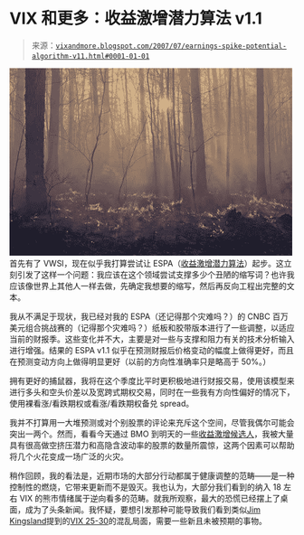 <!--yml

类别：未分类

日期：2024-05-18 19:05:59

-->

# VIX 和更多：收益激增潜力算法 v1.1

> 来源：[`vixandmore.blogspot.com/2007/07/earnings-spike-potential-algorithm-v11.html#0001-01-01`](http://vixandmore.blogspot.com/2007/07/earnings-spike-potential-algorithm-v11.html#0001-01-01)

![](img/a78aed798599cad6569d4026f7a32ded.png)首先有了 VWSI，现在似乎我打算尝试让 ESPA（[收益激增潜力算法](http://vixandmore.blogspot.com/search/label/earnings%20spike%20potential%20algorithm)）起步。这立刻引发了这样一个问题：我应该在这个领域尝试支撑多少个丑陋的缩写词？也许我应该像世界上其他人一样去做，先确定我想要的缩写，然后再反向工程出完整的文本。

我从不满足于现状，我已经对我的 ESPA（还记得那个灾难吗？）的 CNBC 百万美元组合挑战赛的（记得那个灾难吗？）纸板和胶带版本进行了一些调整，以适应当前的财报季。这些变化并不大，主要是对一些与支撑和阻力有关的技术分析输入进行增强。结果的 ESPA v1.1 似乎在预测财报后价格变动的幅度上做得更好，而且在预测变动方向上做得明显更好（以前的方向性准确率只是略高于 50%。）

拥有更好的捕鼠器，我将在这个季度比平时更积极地进行财报交易，使用该模型来进行多头和空头价差以及宽跨式期权交易，同时在一些我有方向性偏好的情况下，使用裸看涨/看跌期权或看涨/看跌期权备兑 spread。

我并不打算用一大堆预测或对个别股票的评论来充斥这个空间，尽管我偶尔可能会突出一两个。然而，看看今天通过 BMO 到明天的一些[收益激增候选人](http://finance.yahoo.com/q?s=amzn,cybe,anad,anik,bobj,cenx,enwv,wire,epiq,hoku,ilmn,ldis,ntri,pnra,rfmd,sgmo,cake,vrtx,amsg,amx,plt,algn,cra,fcx,pmtc,slab,asia&d=s)，我被大量具有很高做空挤压潜力和高隐含波动率的股票的数量所震惊，这两个因素可以帮助将几个火花变成一场广泛的火灾。

稍作回顾，我的看法是，近期市场的大部分行动都属于健康调整的范畴——是一种控制性的燃烧，它带来更新而不是毁灭。我也认为，大部分我们看到的纳入 18 左右 VIX 的熊市情绪属于逆向看多的范畴。就我所观察，最大的恐慌已经摆上了桌面，成为了头条新闻。我怀疑，要想引发那种可能导致我们看到类似[Jim Kingsland](http://buttonwood1792.blogspot.com/)提到的[VIX 25-30](http://buttonwood1792.blogspot.com/2007/07/todays-cnbccom-options-report.html)的混乱局面，需要一些新且未被预期的事物。
